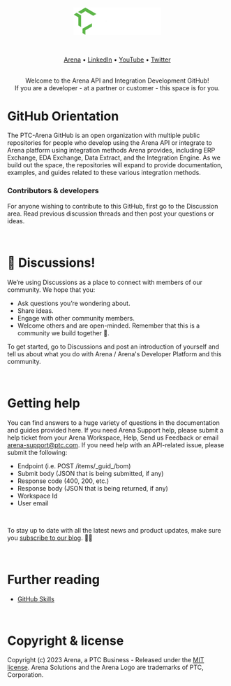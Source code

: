 &nbsp;
<p align="center">
  <a href="https://www.arenasolutions.com" target="_blank">
    <img src="https://github.com/ptc-arena/.github/blob/main/Arena_Green-White_x2000.png" alt="Arena" width="200px">
  </a>
</p>
&nbsp;

<p align="center">
    <a href="https://www.arenasolutions.com">Arena</a> •
    <a href="https://www.linkedin.com/company/arena-solutions/posts/?feedView=all">LinkedIn</a> •
    <a href="https://www.youtube.com/user/Arenasolutions">YouTube</a> •
    <a href="https://twitter.com/arenasolutions">Twitter</a>
    <br /><br />
</p>
<p align="center">
  Welcome to the Arena API and Integration Development GitHub! 
 <br />
  If you are a developer - at a partner or customer - this space is for you.
</p>


# GitHub Orientation

The PTC-Arena GitHub is an open organization with multiple public repositories for people who develop using the Arena API or integrate to Arena platform using integration methods Arena provides, including ERP Exchange, EDA Exchange, Data Extract, and the Integration Engine. As we build out the space, the repositories will expand to provide documentation, examples, and guides related to these various integration methods. <br />

### Contributors & developers

For anyone wishing to contribute to this GitHub, first go to the Discussion area. Read previous discussion threads and then post your questions or ideas.

&nbsp;

# 👋 Discussions!
  We’re using Discussions as a place to connect with members of our community. We hope that you:
  * Ask questions you’re wondering about.
  * Share ideas.
  * Engage with other community members.
  * Welcome others and are open-minded. Remember that this is a community we
  build together 💪.

  To get started, go to Discussions and post an introduction of yourself and tell us about what you do with Arena / Arena's Developer Platform and this community.

&nbsp;

# Getting help

You can find answers to a huge variety of questions in the documentation and guides provided here. 
If you need Arena Support help, please submit a help ticket from your Arena Workspace, Help, Send us Feedback or email arena-support@ptc.com. If you need help with an API-related issue, please submit the following: <br />
<ul><li>Endpoint (i.e. POST /items/_guid_/bom)</li>
  <li>Submit body (JSON that is being submitted, if any)</li>
  <li>Response code (400, 200, etc.)</li>
  <li>Response body (JSON that is being returned, if any)</li>
  <li>Workspace Id</li>
  <li>User email</li> </ul>
  <br />

To stay up to date with all the latest news and product updates, make sure you [subscribe to our blog](https://www.arenasolutions.com/blog/). :saxophone::turtle:

&nbsp;

# Further reading
<ul><li><a href="https://skills.github.com/">GitHub Skills</a></li>
</ul>
<br />

# Copyright & license

Copyright (c) 2023 Arena, a PTC Business - Released under the [MIT license](LICENSE). Arena Solutions and the Arena Logo are trademarks of PTC, Corporation.

